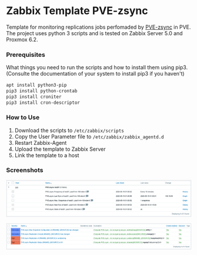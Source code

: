 # Zabbix Template PVE-zsync

Template for monitoring replications jobs perfomaded by [PVE-zsync](https://pve.proxmox.com/wiki/PVE-zsync) in PVE. The project uses python 3 scripts and is tested on Zabbix Server 5.0 and Proxmox 6.2.

### Prerequisites

What things you need to run the scripts and how to install them using pip3. (Consulte the documentation of your system to install pip3 if you haven't)

```
apt install python3-pip
pip3 install python-crontab
pip3 install croniter
pip3 install cron-descriptor
```
### How to Use

1. Download the scripts to `/etc/zabbix/scripts`
2. Copy the User Parameter file to `/etc/zabbix/zabbix_agentd.d`
3. Restart Zabbix-Agent
4. Upload the template to Zabbix Server
5. Link the template to a host

### Screenshots

![](screenshots/latest-data.png)

![](screenshots/triggers.png)